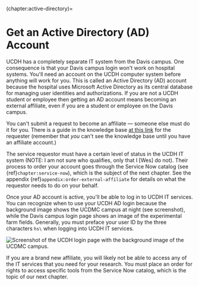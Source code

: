 (chapter:active-directory)=
# Get an Active Directory (AD) Account

UCDH has a completely separate IT system from the Davis campus. One consequence is that your Davis campus login won't work on hospital systems. You'll need an account on the UCDH computer system before anything will work for you. This is called an Active Directory (AD) account because the hospital uses Microsoft Active Directory as its central database for managing user identities and authorizations. If you are not a UCDH student or employee then getting an AD account means becoming an external affiliate, even if you are a student or employee on the Davis campus.

You can't submit a request to become an affiliate — someone else must do it for you. There is a guide in the knowledge base [at this link](https://ucdh.service-now.com/itss?id=kb_article_view&sys_kb_id=b233d4161bfd5d501c9e4223cd4bcba5) for the requester (remember that *you* can't see the knowledge base until you have an affiliate account.)

The service requestor must have a certain level of status in the UCDH IT system (NOTE: I am not sure who qualifies, only that I [Wes] do not). Their process to order your account goes through the Service Now catalog (see {ref}`chapter:service-now`), which is the subject of the next chapter. See the appendix {ref}`appendix:order-external-affiliate` for details on what the requestor needs to do on your behalf.

Once your AD account is active, you'll be able to log in to UCDH IT services. You can recognize when to use your UCDH AD login because the background image shows the UCDMC campus at night (see screenshot), while the Davis campus login page shows an image of the experimental farm fields. Generally, you must preface your user ID by the three characters `hs\` when logging into UCDH IT services.

![Screenshot of the UCDH login page with the background image of the UCDMC campus.](../img/ucdh-login.png)

If you are a brand new affiliate, you will likely not be able to access any of the IT services that you need for your research. You must place an order for rights to access specific tools from the Service Now catalog, which is the topic of our next chapter.

